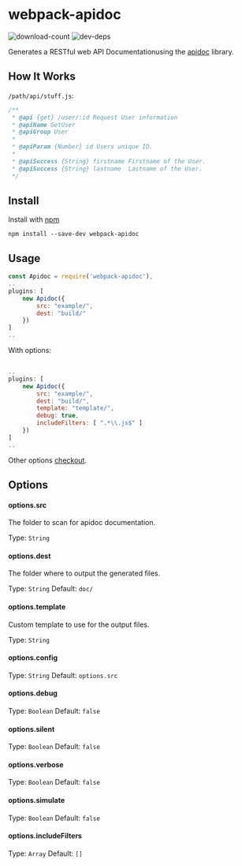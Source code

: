 # webpack-apidoc 

![download-count](https://img.shields.io/npm/dm/webpack-apidoc.svg)
![dev-deps](https://david-dm.org/c0b41/webpack-apidoc.svg)


Generates a RESTful web API Documentationusing the [apidoc](https://github.com/apidoc/apidoc) library.

## How It Works
`/path/api/stuff.js`:
```js
/**
 * @api {get} /user/:id Request User information
 * @apiName GetUser
 * @apiGroup User
 *
 * @apiParam {Number} id Users unique ID.
 *
 * @apiSuccess {String} firstname Firstname of the User.
 * @apiSuccess {String} lastname  Lastname of the User.
 */
```


## Install

Install with [npm](https://npmjs.org/package/webpack-apidoc)

```
npm install --save-dev webpack-apidoc
```


## Usage

```js
const Apidoc = require('webpack-apidoc'),
..
plugins: [
    new Apidoc({
        src: "example/",
        dest: "build/"
    })
]
..
```

With options:

```js

..
plugins: [
    new Apidoc({
        src: "example/",
        dest: "build/",
        template: "template/",
        debug: true,
        includeFilters: [ ".*\\.js$" ]
    })
]
..
```

Other options [checkout](https://github.com/apidoc/apidoc/blob/master/lib/index.js#L14-L21).


## Options


#### options.src

The folder to scan for apidoc documentation.

Type: `String`


#### options.dest

The folder where to output the generated files.

Type: `String`
Default: `doc/`

#### options.template

Custom template to use for the output files.

Type: `String`

#### options.config

Type: `String`
Default: `options.src`

#### options.debug

Type: `Boolean`
Default: `false`

#### options.silent

Type: `Boolean`
Default: `false`

#### options.verbose

Type: `Boolean`
Default: `false`

#### options.simulate

Type: `Boolean`
Default: `false`

#### options.includeFilters

Type: `Array`
Default: `[]`
